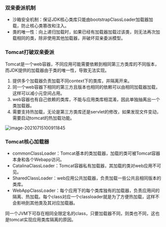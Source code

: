 ### 双亲委派机制

- 沙箱安全机制：保证JDK核心类库只能由bootstrapClassLoader加载器加载，防止核心类篡改和注入。
- 类的唯一性：向上递归加载时，如果已经有加载器加载过该类，则无法再次加载相同的类，除非使用其他加载器，并破坏双亲委派模型。

### Tomcat打破双亲委派

Tomcat是一个web容器，不同应用可能需要依赖到相同第三方类库的不同版本，而JDK提供的加载器由于类的唯一性，导致无法实现。

1. 提供多个加载器负责加载不同context下的类库，并隔离开来。
2. 同一个web容器下相同的第三方且版本也相同的依赖可以由相同加载器加载，这样可以减小元空间占用。
3. web容器也有自己依赖的类库，不能与应用类库相混淆，因此单独抽离出一个类加载器。
4. 需要支持热加载，无论是第三方类库还是servlet的修改，如果发现文件变动，需要启动tomcat的热加载功能。

![image-20210715100911845](https://imagebag.oss-cn-chengdu.aliyuncs.com/img/image-20210715100911845.png)

### Tomcat核心加载器

- commonClassLoader：Tomcat基本的类加载器，加载的类可被Tomcat容器本身和各个Webapp访问。
- CatalinaClassLoader：Tomcat容器私有加载器，其加载的类对web应用不可见。
- SharedClassLoader：web应用公共加载器，负责加载一些公共且相同版本的类库。
- WebAppClassLoader：每个应用下的每个类库独有的加载器，负责应用间的隔离、热加载。每个class对应一个classloader就是为了方便热加载，这样不会影响到其他类及其对应加载器。

同一个JVM下可存在相同全限定名的class，只要加载器不同，则类也不同，这也是tomcat实现应用类库隔离的原因。
